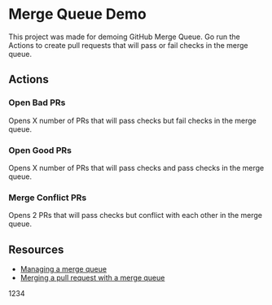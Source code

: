 # Merge Queue Demo

This project was made for demoing GitHub Merge Queue. Go run the Actions to create pull requests that will pass or fail checks in the merge queue.

## Actions

### Open Bad PRs
Opens X number of PRs that will pass checks but fail checks in the merge queue.

### Open Good PRs
Opens X number of PRs that will pass checks and pass checks in the merge queue.

### Merge Conflict PRs
Opens 2 PRs that will pass checks but conflict with each other in the merge queue.

## Resources
* [Managing a merge queue](https://docs.github.com/en/repositories/configuring-branches-and-merges-in-your-repository/configuring-pull-request-merges/managing-a-merge-queue)
* [Merging a pull request with a merge queue](https://docs.github.com/en/pull-requests/collaborating-with-pull-requests/incorporating-changes-from-a-pull-request/merging-a-pull-request-with-a-merge-queue)


1234
